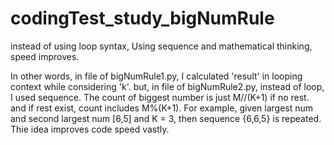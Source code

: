 # codingTest_study_bigNumRule

instead of using loop syntax, Using sequence and mathematical thinking, speed improves.

In other words, in file of bigNumRule1.py, I calculated 'result' in looping context while considering 'k'. but, in file of bigNumRule2.py, instead of loop, I used sequence. The count of biggest number is just M//(K+1) if no rest. and if rest exist, count includes M%(K+1). For example, given largest num and second largest num [6,5] and K = 3, then sequence {6,6,5} is repeated.
Thie idea improves code speed vastly.
